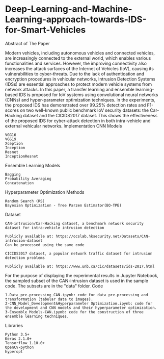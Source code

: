 # Deep-Learning-and-Machine-Learning-approach-towards-IDS-for-Smart-Vehicles
Abstract of The Paper

Modern vehicles, including autonomous vehicles and connected vehicles, are increasingly connected to the external world, which enables various functionalities and services. However, the improving connectivity also increases the attack surfaces of the Internet of Vehicles (IoV), causing its vulnerabilities to cyber-threats. Due to the lack of authentication and encryption procedures in vehicular networks, Intrusion Detection Systems (IDSs) are essential approaches to protect modern vehicle systems from network attacks. In this paper, a transfer learning and ensemble learning-based IDS is proposed for IoV systems using convolutional neural networks (CNNs) and hyper-parameter optimization techniques. In the experiments, the proposed IDS has demonstrated over 99.25% detection rates and F1-scores on two well-known public benchmark IoV security datasets: the Car-Hacking dataset and the CICIDS2017 dataset. This shows the effectiveness of the proposed IDS for cyber-attack detection in both intra-vehicle and external vehicular networks.
Implementation
CNN Models

    VGG16
    VGG19
    Xception
    Inception
    Resnet
    InceptionResnet

Ensemble Learning Models

    Bagging
    Probability Averaging
    Concatenation

Hyperparameter Optimization Methods

    Random Search (RS)
    Bayesian Optimization - Tree Parzen Estimator(BO-TPE)

Dataset

    CAN-intrusion/Car-Hacking dataset, a benchmark network security dataset for intra-vehicle intrusion detection

    Publicly available at: https://ocslab.hksecurity.net/Datasets/CAN-intrusion-dataset
    Can be processed using the same code

    CICIDS2017 dataset, a popular network traffic dataset for intrusion detection problems

    Publicly available at: https://www.unb.ca/cic/datasets/ids-2017.html

For the purpose of displaying the experimental results in Jupyter Notebook, the sampled subset of the CAN-intrusion dataset is used in the sample code. The subsets are in the "data" folder.
Code

    1-Data_pre-processing_CAN.ipynb: code for data pre-processing and transformation (tabular data to images).
    2-CNN_Model_Development&Hyperparameter Optimization.ipynb: code for the development and CNN models and their hyperparameter optimization.
    3-Ensemble_Models-CAN.ipynb: code for the construction of three ensemble learning techniques.

Libraries

    Python 3.5+
    Keras 2.1.0+
    Tensorflow 1.10.0+
    OpenCV-python
    hyperopt
